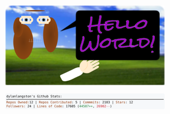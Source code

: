 <!-- 
Version 2.0.203
Built Sat Feb 08 2025 05:07:00 GMT+0000 (Coordinated Universal Time)
-->

<h1 align="center">
  <a href="https://github.com/dylanlangston/dylanlangston/tree/master/src" title="Click to View Source">
    <picture width="100%" alt="Dylan">
      <source media="(prefers-color-scheme: dark)" srcset="dylan-dark.svg?version=2.0.203">
      <img src="dylan-light.svg?version=2.0.203" alt="Dylan">
    </picture>
  </a>
</h1>

<div align="center">
  <picture width="100%" alt="Profile Info and Stats">
    <source media="(prefers-color-scheme: dark)" srcset="stats-dark.svg?version=2.0.203">
    <img src="stats-light.svg?version=2.0.203" alt="Profile Info and Stats">
  </picture>
</div>
